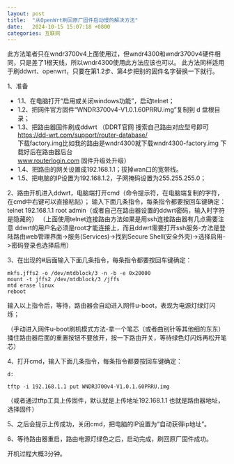 ```yaml
---
layout: post
title:  "从OpenWrt刷回原厂固件启动慢的解决方法"
date:   2024-10-15 15:07:18 +0800
categories: 互联网
---
```


此方法笔者只在wndr3700v4上面使用过，但wndr4300和wndr3700v4硬件相同，只是差了1根天线，所以wndr4300使用此方法应该也可以。
此方法同样适用于刷ddwrt、openwrt，只要在第1.2步、第4步把别的固件名字替换一下就行。

1、准备

- 1.1、在电脑打开“启用或关闭windows功能”，启动telnet；
- 1.2、把网件官方固件“WNDR3700v4-V1.0.1.60PRRU.img”复制到 d 盘根目录；
- 1.3、把路由器固件刷成ddwrt （DDRT官网 搜索自己路由对应型号即可 https://dd-wrt.com/support/router-database/   
  下载factory.img比如我的路由是wndr4300就下载wndr4300-factory.img 下载好后在路由器后台   
  www.routerlogin.com 固件升级处升级）
- 1.4、把路由的网关设置成192.168.1.1；拔掉wan口的宽带线。
- 1.5、把电脑的IP设置为192.168.1.2，子网掩码设置为255.255.255.0；

2、路由开机进入ddwrt，电脑端打开cmd（命令提示符，在电脑端复制的字符，在cmd中右键可以直接粘贴）；
输入下面几条指令，每条指令都要按回车键确定：
telnet 192.168.1.1
root
admin（或者自己在路由器设置的ddwrt密码，输入时字符是隐藏的）
（上面使用telnet连接路由方法如果是用ssh连接路由器有几点需要注意 ddwrt的用户名必须是root才能连接上，而且ddwrt需要打开ssh服务-方法是登陆路由web管理界面->服务(Services)->找到Secure Shell(安全外壳)->选择启用->密码登录也选择启用）

3、在出现的#后面输入下面几条指令，每条指令都要按回车键确定：

    mkfs.jffs2 -o /dev/mtdblock/3 -n -b -e 0x20000
    mount -t jffs2 /dev/mtdblock/3 /jffs
    mtd erase linux
    reboot

输入以上指令后，等待，路由器会自动进入网件u-boot，表现为电源灯绿灯闪烁；

（手动进入网件u-boot刷机模式方法-拿一个笔芯（或者曲别针等其他细的东东）捅住路由器后面的重置按钮不要放开，按一下路由开关，等待绿色灯闪烁再松开笔芯）

4、打开cmd，输入下面几条指令，每条指令都要按回车键确定：

    d:
    
    tftp -i 192.168.1.1 put WNDR3700v4-V1.0.1.60PRRU.img

（或者通过tftp工具上传固件，默认就是上传地址192.168.1.1 也就是路由器地址，选择固件）

5、之后会提示上传成功，关闭cmd，把电脑的IP设置为“自动获得ip地址”。

6、等待路由器重启，路由电源灯绿色之后，启动完成，刷回原厂固件成功。

开机过程大概3分钟。
